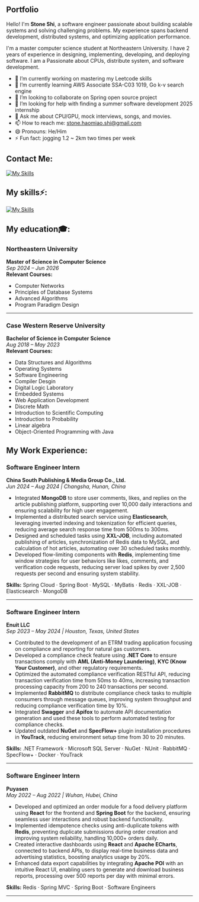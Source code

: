 ## Portfolio

Hello! I'm **Stone Shi**, a software engineer passionate about building scalable systems and solving challenging problems. My experience spans backend development, distributed systems, and optimizing application performance.

I'm a master computer science student at Northeastern University. I have 2 years of experience in designing, implementing, developing, and deploying software. I am a Passionate about CPUs, distribute system, and software development.

- 🔭 I’m currently working on mastering my Leetcode skills 
- 🌱 I’m currently learning AWS Associate SSA-C03 1019, Go k-v search engine
- 👯 I’m looking to collaborate on Spring open source project
- 🤔 I’m looking for help with finding a summer software development 2025 internship
- 💬 Ask me about CPU/GPU, mock interviews, songs, and movies. 
- 📫 How to reach me: stone.haomiao.shi@gmail.com
- 😄 Pronouns: He/Him
- ⚡ Fun fact: jogging 1.2 ~ 2km two times per week

## Contact Me:
[![My Skills](https://skillicons.dev/icons?i=linkedin)](https://www.linkedin.com/in/stoneshi2000/)

## My skills⚡:
[![My Skills](https://skillicons.dev/icons?i=java,py,dotnet,aws,gcp,react,mysql,redis,ts,mongodb,docker,jenkins&perline=6)](https://skillicons.dev)


## My education🎓:
### **Northeastern University**
**Master of Science in Computer Science**  
_Sep 2024 – Jun 2026_  
**Relevant Courses:**
- Computer Networks
- Principles of Database Systems
- Advanced Algorithms
- Program Paradigm Design
---

### **Case Western Reserve University**  
**Bachelor of Science in Computer Science**  
_Aug 2018 – May 2023_  
**Relevant Courses:**
- Data Structures and Algorithms
- Operating Systems
- Software Engineering
- Compiler Desgin
- Digital Logic Laboratory
- Embedded Systems
- Web Application Development
- Discrete Math
- Introduction to Scientific Computing
- Introduction to Probability
- Linear algebra
- Object-Oriented Programming with Java


## My Work Experience:

### **Software Engineer Intern**  
**China South Publishing & Media Group Co., Ltd.**  
_Jun 2024 – Aug 2024 | Changsha, Hunan, China_

- Integrated **MongoDB** to store user comments, likes, and replies on the article publishing platform, supporting over 10,000 daily interactions and ensuring scalability for high user engagement.
- Implemented a distributed search service using **Elasticsearch**, leveraging inverted indexing and tokenization for efficient queries, reducing average search response time from 500ms to 300ms.
- Designed and scheduled tasks using **XXL-JOB**, including automated publishing of articles, synchronization of Redis data to MySQL, and calculation of hot articles, automating over 30 scheduled tasks monthly.
- Developed flow-limiting components with **Redis**, implementing time window strategies for user behaviors like likes, comments, and verification code requests, reducing server load spikes by over 2,500 requests per second and ensuring system stability.

**Skills:** Spring Cloud · Spring Boot · MySQL · MyBatis · Redis · XXL-JOB · Elasticsearch · MongoDB

---

### **Software Engineer Intern**  
**Enuit LLC**  
_Sep 2023 – May 2024 | Houston, Texas, United States_

- Contributed to the development of an ETRM trading application focusing on compliance and reporting for natural gas customers.
- Developed a compliance check feature using **.NET Core** to ensure transactions comply with **AML (Anti-Money Laundering)**, **KYC (Know Your Customer)**, and other regulatory requirements.
- Optimized the automated compliance verification RESTful API, reducing transaction verification time from 50ms to 40ms, increasing transaction processing capacity from 200 to 240 transactions per second.
- Implemented **RabbitMQ** to distribute compliance check tasks to multiple consumers through message queues, improving system throughput and reducing compliance verification time by 10%.
- Integrated **Swagger** and **Apifox** to automate API documentation generation and used these tools to perform automated testing for compliance checks.
- Updated outdated **NuGet** and **SpecFlow+** plugin installation procedures in **YouTrack**, reducing environment setup time from 30 to 20 minutes.

**Skills:** .NET Framework · Microsoft SQL Server · NuGet · NUnit · RabbitMQ · SpecFlow+ · Docker · YouTrack

---

### **Software Engineer Intern**  
**Puyasen**  
_May 2022 – Aug 2022 | Wuhan, Hubei, China_

- Developed and optimized an order module for a food delivery platform using **React** for the frontend and **Spring Boot** for the backend, ensuring seamless user interactions and robust backend functionality.
- Implemented idempotence checks using anti-duplicate tokens with **Redis**, preventing duplicate submissions during order creation and improving system reliability, handling 10,000+ orders daily.
- Created interactive dashboards using **React** and **Apache ECharts**, connected to backend APIs, to display real-time business data and advertising statistics, boosting analytics usage by 20%.
- Enhanced data export capabilities by integrating **Apache POI** with an intuitive React UI, enabling users to generate and download business reports, processing over 500 reports per day with minimal errors.

**Skills:** Redis · Spring MVC · Spring Boot · Software Engineers

---





<!--
**stone-coding/stone-coding** is a ✨ _special_ ✨ repository because its `README.md` (this file) appears on your GitHub profile.

Here are some ideas to get you started:

- 🔭 I’m currently working on ...
- 🌱 I’m currently learning ...
- 👯 I’m looking to collaborate on ...
- 🤔 I’m looking for help with ...
- 💬 Ask me about ...
- 📫 How to reach me: ...
- 😄 Pronouns: ...
- ⚡ Fun fact: ...
-->
